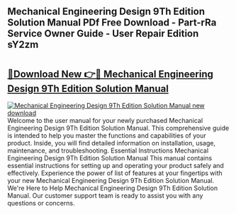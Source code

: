 ## Mechanical Engineering Design 9Th Edition Solution Manual PDf Free Download - Part-rRa Service Owner Guide - User Repair Edition sY2zm

# <h2><a href="http://bc48295.oget.top/?id=Mechanical+Engineering+Design+9Th+Edition+Solution+Manual">🔗Download New 👉🔴 Mechanical Engineering Design 9Th Edition Solution Manual</a></h2>

[![Mechanical Engineering Design 9Th Edition Solution Manual new download](https://i.imgur.com/5g1atiW.png)](http://bc48295.oget.top/?id=Mechanical+Engineering+Design+9Th+Edition+Solution+Manual)
Welcome to the user manual for your newly purchased Mechanical Engineering Design 9Th Edition Solution Manual. This comprehensive guide is intended to help you master the functions and capabilities of your product. Inside, you will find detailed information on installation, usage, maintenance, and troubleshooting. Essential Instructions Mechanical Engineering Design 9Th Edition Solution Manual This manual contains essential instructions for setting up and operating your product safely and effectively. Experience the power of list of features at your fingertips with your new Mechanical Engineering Design 9Th Edition Solution Manual. We're Here to Help Mechanical Engineering Design 9Th Edition Solution Manual. Our customer support team is ready to assist you with any questions or concerns.
